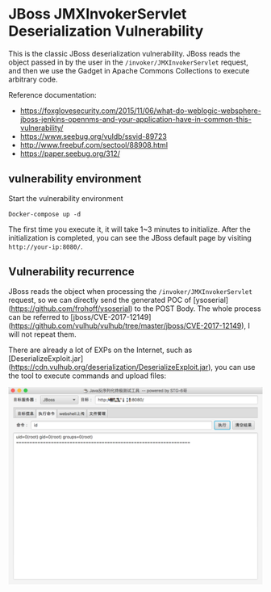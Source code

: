 # JBoss JMXInvokerServlet Deserialization Vulnerability

This is the classic JBoss deserialization vulnerability. JBoss reads the object passed in by the user in the `/invoker/JMXInvokerServlet` request, and then we use the Gadget in Apache Commons Collections to execute arbitrary code.

Reference documentation:

 - https://foxglovesecurity.com/2015/11/06/what-do-weblogic-websphere-jboss-jenkins-opennms-and-your-application-have-in-common-this-vulnerability/
 - https://www.seebug.org/vuldb/ssvid-89723
 - http://www.freebuf.com/sectool/88908.html
 - https://paper.seebug.org/312/

## vulnerability environment

Start the vulnerability environment

```
Docker-compose up -d
```

The first time you execute it, it will take 1~3 minutes to initialize. After the initialization is completed, you can see the JBoss default page by visiting `http://your-ip:8080/`.

## Vulnerability recurrence

JBoss reads the object when processing the `/invoker/JMXInvokerServlet` request, so we can directly send the generated POC of [ysoserial] (https://github.com/frohoff/ysoserial) to the POST Body. The whole process can be referred to [jboss/CVE-2017-12149] (https://github.com/vulhub/vulhub/tree/master/jboss/CVE-2017-12149), I will not repeat them.

There are already a lot of EXPs on the Internet, such as [DeserializeExploit.jar] (https://cdn.vulhub.org/deserialization/DeserializeExploit.jar), you can use the tool to execute commands and upload files:

![](1.png)